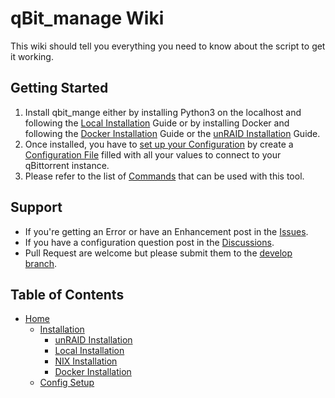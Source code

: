 # qBit_manage Wiki
This wiki should tell you everything you need to know about the script to get it working.

## Getting Started
1. Install qbit_mange either by installing Python3 on the localhost and following the [Local Installation](https://github.com/StuffAnThings/qbit_manage/wiki/Local-Installations) Guide or by installing Docker and following the [Docker Installation](https://github.com/StuffAnThings/qbit_manage/wiki/Docker-Installation) Guide or the [unRAID Installation](https://github.com/StuffAnThings/qbit_manage/wiki/Unraid-Installation) Guide.<br>
2. Once installed, you have to [set up your Configuration](https://github.com/StuffAnThings/qbit_manage/wiki/Config-Setup) by create a [Configuration File](https://github.com/StuffAnThings/qbit_manage/blob/master/config/config.yml.sample) filled with all your values to connect to your qBittorrent instance. 
3. Please refer to the list of [Commands](https://github.com/StuffAnThings/qbit_manage/wiki/Commands) that can be used with this tool.

## Support
* If you're getting an Error or have an Enhancement post in the [Issues](https://github.com/StuffAnThings/qbit_manage/issues/new).
* If you have a configuration question post in the [Discussions](https://github.com/StuffAnThings/qbit_manage/discussions/new).
* Pull Request are welcome but please submit them to the [develop branch](https://github.com/StuffAnThings/qbit_manage/tree/develop).



## Table of Contents
- [Home](https://github.com/StuffAnThings/qbit_manage/wiki)
     - [Installation](https://github.com/StuffAnThings/qbit_manage/wiki/Installation)
          - [unRAID Installation](https://github.com/StuffAnThings/qbit_manage/wiki/Unraid-Installation)
          - [Local Installation](https://github.com/StuffAnThings/qbit_manage/wiki/Local-Installations)
          - [NIX Installation](https://github.com/StuffAnThings/qbit_manage/wiki/Nix-Installation)
          - [Docker Installation](https://github.com/StuffAnThings/qbit_manage/wiki/Docker-Installation)
     - [Config Setup](https://github.com/StuffAnThings/qbit_manage/wiki/Config-Setup)